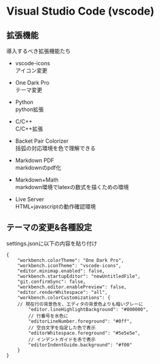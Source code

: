 # Visual Studio Code (vscode)
## 拡張機能
導入するべき拡張機能たち
- vscode-icons  
    アイコン変更

- One Dark Pro  
    テーマ変更

- Python  
    python拡張

- C/C++  
    C/C++拡張

- Backet Pair Colorizer  
    括弧の対応環境を色で理解できる

- Markdown PDF  
    markdownのpdf化

- Markdown+Math  
    markdown環境でlatexの数式を描くための環境

- Live Server  
    HTML+javascriptの動作確認環境

## テーマの変更&各種設定
settings.jsonに以下の内容を貼り付け
```
{
    "workbench.colorTheme": "One Dark Pro",
    "workbench.iconTheme": "vscode-icons",
    "editor.minimap.enabled": false,
    "workbench.startupEditor": "newUntitledFile",
    "git.confirmSync": false,
    "workbench.editor.enablePreview": false,
    "editor.renderWhitespace": "all",
    "workbench.colorCustomizations": {
    // 現在行の背景色を、エディタの背景色よりも暗いグレーに
        "editor.lineHighlightBackground": "#000000",
        // 行番号を水色に
        "editorLineNumber.foreground": "#0ff",
        // 空白文字を指定した色で表示
        "editorWhitespace.foreground": "#5e5e5e",
        // インデントガイドを赤で表示
        "editorIndentGuide.background": "#f00"
    }
}
```
